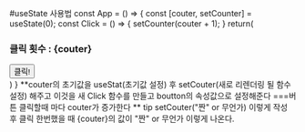 #useState 사용법
const App = () => {
  const [couter, setCounter] = useState(0);
  const Click = () => {
    setCounter(couter + 1);
  }
  return(
    <div>
      <h3> 클릭 횟수 : {couter}</h3>
      <button onClick={Click}>클릭!</button>
    </div>
  )
}
**couter의 초기값을 useStat(초기값 설정) 후 setCouter(새로 리렌더링 될 함수 설정) 해주고 이것을 새 Click 함수를 만들고 boutton의 속성값으로 설정해준다
===버튼 클릭할때 마다 couter가 증가한다 **  tip setCouter("짠" or 무언가) 이렇게 작성 후 클릭 한번했을 때 {couter}의 값이 "짠" or 무언가 이렇게 나온다.
